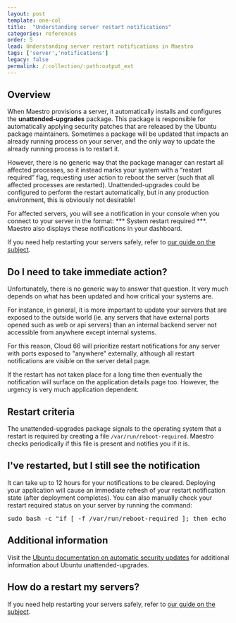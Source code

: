 ```yaml
---
layout: post
template: one-col
title:  "Understanding server restart notifications"
categories: references
order: 5
lead: Understanding server restart notifications in Maestro
tags: ['server','notifications']
legacy: false
permalink: /:collection/:path:output_ext
---
```


## Overview

When Maestro provisions a server, it automatically installs and configures the **unattended-upgrades** package. This package is responsible for automatically applying security patches that are released by the Ubuntu package maintainers. Sometimes a package will be updated that impacts an already running process on your server, and the only way to update the already running process is to restart it. 

However, there is no generic way that the package manager can restart all affected processes, so it instead marks your system with a “restart required” flag, requesting user action to reboot the server (such that all affected processes are restarted). Unattended-upgrades could be configured to perform the restart automatically, but in any production environment, this is obviously not desirable! 

For affected servers, you will see a notification in your console when you connect to your server in the format: *** System restart required ***. Maestro also displays these notifications in your dashboard.

If you need help restarting your servers safely, refer to [our guide on the subject](/maestro/how-to-guides/deployment/managing-required-restarts.html).

## Do I need to take immediate action?

Unfortunately, there is no generic way to answer that question. It very much depends on what has been updated and how critical your systems are. 

For instance, in general, it is more important to update your servers that are exposed to the outside world (ie. any servers that have external ports opened such as web or api servers) than an internal backend server not accessible from anywhere except internal systems. 

For this reason, Cloud 66 will prioritize restart notifications for any server with ports exposed to "anywhere" externally, although all restart notifications are visible on the server detail page. 

If the restart has not taken place for a long time then eventually the notification will surface on the application details page too. However, the urgency is very much application dependent.

## Restart criteria

The unattended-upgrades package signals to the operating system that a restart is required by creating a file `/var/run/reboot-required`. Maestro checks periodically if this file is present and notifies you if it is. 

## I've restarted, but I still see the notification

It can take up to 12 hours for your notifications to be cleared. Deploying your application will cause an immediate refresh of your restart notification state (after deployment completes). You can also manually check your restart required status on your server by running the command:

<pre class="terminal">
sudo bash -c "if [ -f /var/run/reboot-required ]; then echo 'Server is requesting restart'; fi"
</pre>

## Additional information

Visit the <a href="https://help.ubuntu.com/community/AutomaticSecurityUpdates">Ubuntu documentation on automatic security updates</a> for additional information about Ubuntu unattended-upgrades.

## How do a restart my servers?

If you need help restarting your servers safely, refer to [our guide on the subject](/maestro/how-to-guides/deployment/managing-required-restarts.html).
